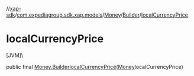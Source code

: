 //[xap-sdk](../../../../index.md)/[com.expediagroup.sdk.xap.models](../../index.md)/[Money](../index.md)/[Builder](index.md)/[localCurrencyPrice](local-currency-price.md)

# localCurrencyPrice

[JVM]\

public final [Money.Builder](index.md)[localCurrencyPrice](local-currency-price.md)([Money](../index.md)localCurrencyPrice)

